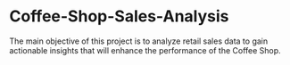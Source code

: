 # Coffee-Shop-Sales-Analysis
The main objective of  this project is to analyze  retail sales data to gain  actionable insights that  will enhance the  performance of the  Coffee Shop.
